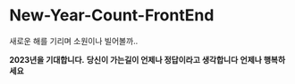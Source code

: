# New-Year-Count-FrontEnd
새로운 해를 기리며 소원이나 빌어볼까..

**2023년을 기대합니다.**
**당신이 가는길이 언제나 정답이라고 생각합니다**
**언제나 행복하세요**

